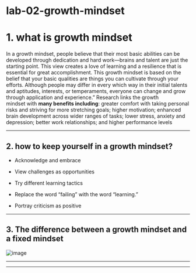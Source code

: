 # lab-02-growth-mindset
# 1. what is growth mindset 
In a growth mindset, people believe that their most basic abilities can be developed through dedication and hard work—brains and talent are just the starting point. This view creates a love of learning and a resilience that is essential for great accomplishment.
This growth mindset is based on the belief that your basic qualities are things you can cultivate through your efforts. Although people may differ in every which way in their initial talents and aptitudes, interests, or temperaments, everyone can change and grow through application and experience.”
Research links the growth mindset with **many benefits including**: greater comfort with taking personal risks and striving for more stretching goals; higher motivation; enhanced brain development across wider ranges of tasks; lower stress, anxiety and depression; better work relationships; and higher performance levels

___________________________________________________
## 2. how to keep yourself in a growth mindset?
 * Acknowledge and embrace 
 
 * View challenges as opportunities
 
 * Try different learning tactics
 
 * Replace the word “failing” with the word “learning.” 
 * Portray criticism as positive
 ____________________________________________________________
 ## 3. The difference between a growth mindset and a fixed mindset
 ![image](https://irp-cdn.multiscreensite.com/069d5d93/dms3rep/multi/fixed.png)
 
 
 _______
 _______
 
